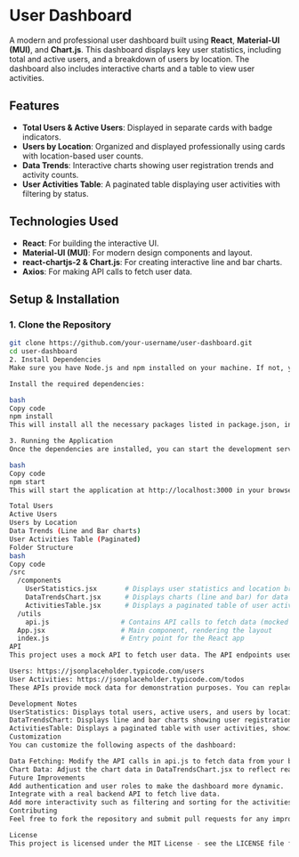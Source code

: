 # User Dashboard

A modern and professional user dashboard built using **React**, **Material-UI (MUI)**, and **Chart.js**. This dashboard displays key user statistics, including total and active users, and a breakdown of users by location. The dashboard also includes interactive charts and a table to view user activities.

## Features

- **Total Users & Active Users**: Displayed in separate cards with badge indicators.
- **Users by Location**: Organized and displayed professionally using cards with location-based user counts.
- **Data Trends**: Interactive charts showing user registration trends and activity counts.
- **User Activities Table**: A paginated table displaying user activities with filtering by status.

## Technologies Used

- **React**: For building the interactive UI.
- **Material-UI (MUI)**: For modern design components and layout.
- **react-chartjs-2 & Chart.js**: For creating interactive line and bar charts.
- **Axios**: For making API calls to fetch user data.

## Setup & Installation

### 1. Clone the Repository

```bash
git clone https://github.com/your-username/user-dashboard.git
cd user-dashboard
2. Install Dependencies
Make sure you have Node.js and npm installed on your machine. If not, you can download and install them from here.

Install the required dependencies:

bash
Copy code
npm install
This will install all the necessary packages listed in package.json, including Material-UI, react-chartjs-2, and Axios.

3. Running the Application
Once the dependencies are installed, you can start the development server:

bash
Copy code
npm start
This will start the application at http://localhost:3000 in your browser. You should see the dashboard with the following features:

Total Users
Active Users
Users by Location
Data Trends (Line and Bar charts)
User Activities Table (Paginated)
Folder Structure
bash
Copy code
/src
  /components
    UserStatistics.jsx       # Displays user statistics and location breakdown
    DataTrendsChart.jsx      # Displays charts (line and bar) for data trends
    ActivitiesTable.jsx      # Displays a paginated table of user activities
  /utils
    api.js                  # Contains API calls to fetch data (mocked for now)
  App.jsx                   # Main component, rendering the layout
  index.js                  # Entry point for the React app
API
This project uses a mock API to fetch user data. The API endpoints used are:

Users: https://jsonplaceholder.typicode.com/users
User Activities: https://jsonplaceholder.typicode.com/todos
These APIs provide mock data for demonstration purposes. You can replace them with your own real API if needed.

Development Notes
UserStatistics: Displays total users, active users, and users by location.
DataTrendsChart: Displays line and bar charts showing user registration trends and activity counts.
ActivitiesTable: Displays a paginated table with user activities, showing status (completed or pending).
Customization
You can customize the following aspects of the dashboard:

Data Fetching: Modify the API calls in api.js to fetch data from your backend.
Chart Data: Adjust the chart data in DataTrendsChart.jsx to reflect real user trends.
Future Improvements
Add authentication and user roles to make the dashboard more dynamic.
Integrate with a real backend API to fetch live data.
Add more interactivity such as filtering and sorting for the activities table.
Contributing
Feel free to fork the repository and submit pull requests for any improvements or fixes. If you encounter any issues, please open an issue.

License
This project is licensed under the MIT License - see the LICENSE file for details.
